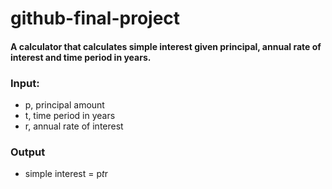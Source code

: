 # github-final-project
#### A calculator that calculates simple interest given principal, annual rate of interest and time period in years.

### Input:

- p, principal amount
- t, time period in years
- r, annual rate of interest
  
### Output
- simple interest = p*t*r

